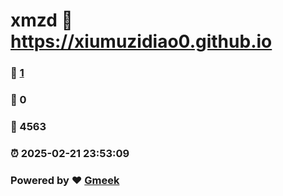 # xmzd :link: https://xiumuzidiao0.github.io 
### :page_facing_up: [1](https://xiumuzidiao0.github.io/tag.html) 
### :speech_balloon: 0 
### :hibiscus: 4563 
### :alarm_clock: 2025-02-21 23:53:09 
### Powered by :heart: [Gmeek](https://github.com/Meekdai/Gmeek)
